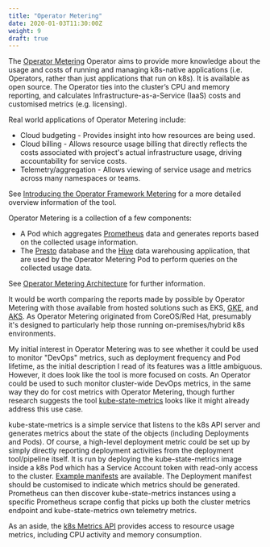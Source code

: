 ```yaml
---
title: "Operator Metering"
date: 2020-01-03T11:30:00Z
weight: 9
draft: true
---
```

The [Operator Metering](https://operatorhub.io/operator/metering-upstream) Operator aims to provide more knowledge about the usage and costs of running and managing k8s-native applications (i.e. Operators, rather than just applications that run on k8s). It is available as open source. The Operator ties into the cluster’s CPU and memory reporting, and calculates Infrastructure-as-a-Service (IaaS) costs and customised metrics (e.g. licensing).

Real world applications of Operator Metering include:

* Cloud budgeting - Provides insight into how resources are being used.
* Cloud billing - Allows resource usage billing that directly reflects the costs associated with project's actual infrastructure usage, driving accountability for service costs.
* Telemetry/aggregation - Allows viewing of service usage and metrics across many namespaces or teams.

See [Introducing the Operator Framework Metering](https://coreos.com/blog/introducing-operator-framework-metering) for a more detailed overview information of the tool.

Operator Metering is a collection of a few components:

* A Pod which aggregates [Prometheus](https://www.prometheus.io) data and generates reports based on the collected usage information.
* The [Presto](https://github.com/starburstdata/presto) database and the [Hive](https://cwiki.apache.org/confluence/display/Hive/Home#Home-ApacheHive) data warehousing application, that are used by the Operator Metering Pod to perform queries on the collected usage data.

See [Operator Metering Architecture](https://github.com/operator-framework/operator-metering/blob/master/Documentation/metering-architecture.md) for further information.

It would be worth comparing the reports made by possible by Operator Metering with those available from hosted solutions such as EKS, [GKE](https://cloud.google.com/kubernetes-engine/), and [AKS](https://azure.microsoft.com/en-gb/services/kubernetes-service/). As Operator Metering originated from CoreOS/Red Hat, presumably it's designed to particularly help those running on-premises/hybrid k8s environments.

My initial interest in Operator Metering was to see whether it could be used to monitor "DevOps" metrics, such as deployment frequency and Pod lifetime, as the initial description I read of its features was a little ambiguous. However, it does look like the tool is more focused on costs. An Operator could be used to such monitor cluster-wide DevOps metrics, in the same way they do for cost metrics with Operator Metering, though further research suggests the tool [kube-state-metrics](https://github.com/kubernetes/kube-state-metrics) looks like it might already address this use case.

kube-state-metrics is a simple service that listens to the k8s API server and generates metrics about the state of the objects (including Deployments and Pods). Of course, a high-level deployment metric could be set up by simply directly reporting deployment activities from the deployment tool/pipeline itself. It is run by deploying the kube-state-metrics image inside a k8s Pod which has a Service Account token with read-only access to the cluster. [Example manifests](https://github.com/kubernetes/kube-state-metrics/tree/master/examples/standard) are available. The Deployment manifest should be customised to indicate which metrics should be generated. Prometheus can then discover kube-state-metrics instances using a specific Prometheus scrape config that picks up both the cluster metrics endpoint and kube-state-metrics own telemetry metrics.

As an aside, the [k8s Metrics API](https://kubernetes.io/docs/tasks/debug-application-cluster/resource-metrics-pipeline/) provides access to resource usage metrics, including CPU activity and memory consumption.
